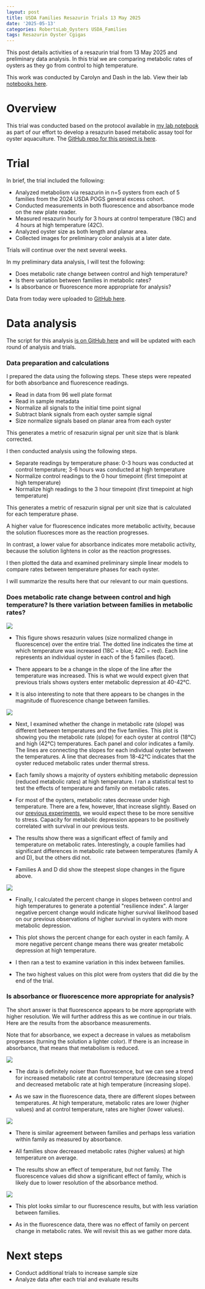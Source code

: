 ```yaml
---
layout: post
title: USDA Families Resazurin Trials 13 May 2025
date: '2025-05-13'
categories: RobertsLab_Oysters USDA_Families
tags: Resazurin Oyster Cgigas
---
```


This post details activities of a resazurin trial from 13 May 2025 and preliminary data analysis. In this trial we are comparing metabolic rates of oysters as they go from control to high temperature. 

This work was conducted by Carolyn and Dash in the lab. View their lab [notebooks here](https://genefish.wordpress.com/).  

# Overview 

This trial was conducted based on the protocol available in [my lab notebook](https://ahuffmyer.github.io/ASH_Putnam_Lab_Notebook/Resazurin-Metabolic-Assays-Protocol-for-Individual-Stress-Testing/) as part of our effort to develop a resazurin based metabolic assay tool for oyster aquaculture. The [GitHub repo for this project is here](https://github.com/RobertsLab/resazurin-assay-development).  

# Trial 

In brief, the trial included the following:  

- Analyzed metabolism via resazurin in n=5 oysters from each of 5 families from the 2024 USDA POGS general excess cohort. 
- Conducted measurements in both fluorescence and absorbance mode on the new plate reader. 
- Measured resazurin hourly for 3 hours at control temperature (18C) and 4 hours at high temperature (42C). 
- Analyzed oyster size as both length and planar area. 
- Collected images for preliminary color analysis at a later date.  

Trials will continue over the next several weeks.  

In my preliminary data analysis, I will test the following:  

- Does metabolic rate change between control and high temperature? 
- Is there variation between families in metabolic rates? 
- Is absorbance or fluorescence more appropriate for analysis? 

Data from today were uploaded to [GitHub here](https://github.com/RobertsLab/resazurin-assay-development/tree/main/data/usda-families).  

# Data analysis 

The script for this analysis [is on GitHub here](https://github.com/RobertsLab/resazurin-assay-development/blob/main/scripts/usda_families/resazurin-analysis-families.Rmd) and will be updated with each round of analysis and trials.  

### Data preparation and calculations 

I prepared the data using the following steps. These steps were repeated for both absorbance and fluorescence readings.    

- Read in data from 96 well plate format 
- Read in sample metadata 
- Normalize all signals to the initial time point signal
- Subtract blank signals from each oyster sample signal
- Size normalize signals based on planar area from each oyster 

This generates a metric of resazurin signal per unit size that is blank corrected.   

I then conducted analysis using the following steps. 

- Separate readings by temperature phase: 0-3 hours was conducted at control temperature; 3-6 hours was conducted at high temperature
- Normalize control readings to the 0 hour timepoint (first timepoint at high temperature)
- Normalize high readings to the 3 hour timepoint (first timepoint at high temperature)

This generates a metric of resazurin signal per unit size that is calculated for each temperature phase. 

A higher value for fluorescence indicates more metabolic activity, because the solution fluoresces more as the reaction progresses.   

In contrast, a lower value for absorbance indicates more metabolic activity, because the solution lightens in color as the reaction progresses.   

I then plotted the data and examined preliminary simple linear models to compare rates between temperature phases for each oyster.  

I will summarize the results here that our relevant to our main questions.  

### Does metabolic rate change between control and high temperature? Is there variation between families in metabolic rates?  

![](https://github.com/AHuffmyer/ASH_Putnam_Lab_Notebook/blob/master/images/NotebookImages/oysters/resazurin/usda/20250513/fl_plot1.png?raw=true)

- This figure shows resazurin values (size normalized change in fluorescence) over the entire trial. The dotted line indicates the time at which temperature was increased (18C = blue; 42C = red). Each line represents an individual oyster in each of the 5 families (facet).  

- There appears to be a change in the slope of the line after the temperature was increased. This is what we would expect given that previous trials shows oysters enter metabolic depression at 40-42°C. 

- It is also interesting to note that there appears to be changes in the magnitude of fluorescence change between families.

![](https://github.com/AHuffmyer/ASH_Putnam_Lab_Notebook/blob/master/images/NotebookImages/oysters/resazurin/usda/20250509/fl_plot3.png?raw=true)

- Next, I examined whether the change in metabolic rate (slope) was different between temperatures and the five families. This plot is showing you the metabolic rate (slope) for each oyster at control (18°C) and high (42°C) temperatures. Each panel and color indicates a family. The lines are connecting the slopes for each individual oyster between the temperatures. A line that decreases from 18-42°C indicates that the oyster reduced metabolic rates under thermal stress. 

- Each family shows a majority of oysters exhibiting metabolic depression (reduced metabolic rates) at high temperature. I ran a statistical test to test the effects of temperature and family on metabolic rates. 

- For most of the oysters, metabolic rates decrease under high temperature. There are a few, however, lthat increase slightly. Based on our [previous experiments](https://ahuffmyer.github.io/ASH_Putnam_Lab_Notebook/Resazurin-data-analysis-and-size-normalization-for-10K-seed-project/), we would expect these to be more sensitive to stress. Capacity for metabolic depression appears to be positively correlated with survival in our previous tests.  

- The results show there was a significant effect of family and temperature on metabolic rates. Interestingly, a couple families had significant differences in metabolic rate between temperatures (family A and D), but the others did not.  

- Families A and D did show the steepest slope changes in the figure above.   


![](https://github.com/AHuffmyer/ASH_Putnam_Lab_Notebook/blob/master/images/NotebookImages/oysters/resazurin/usda/20250513/fl_plot4.png?raw=true)

- Finally, I calculated the percent change in slopes between control and high temperatures to generate a potential "resilience index". A larger negative percent change would indicate higher survival likelihood based on our previous observations of higher survival in oysters with more metabolic depression.  

- This plot shows the percent change for each oyster in each family. A more negative percent change means there was greater metabolic depression at high temperature.  

- I then ran a test to examine variation in this index between families.  

- The two highest values on this plot were from oysters that did die by the end of the trial.  


### Is absorbance or fluorescence more appropriate for analysis?

The short answer is that fluorescence appears to be more appropriate with higher resolution. We will further address this as we continue in our trials. Here are the results from the absorbance measurements.   

Note that for absorbance, we expect a decrease in values as metabolism progresses (turning the solution a lighter color). If there is an increase in absorbance, that means that metabolism is reduced.  

![](https://github.com/AHuffmyer/ASH_Putnam_Lab_Notebook/blob/master/images/NotebookImages/oysters/resazurin/usda/20250513/ab_plot1.png?raw=true)

- The data is definitely noiser than fluorescence, but we can see a trend for increased metabolic rate at control temperature (decreasing slope) and decreased metabolic rate at high temperature (increasing slope).   

- As we saw in the fluorescence data, there are different slopes between temperatures. At high temperature, metabolic rates are lower (higher values) and at control temperature, rates are higher (lower values).  

![](https://github.com/AHuffmyer/ASH_Putnam_Lab_Notebook/blob/master/images/NotebookImages/oysters/resazurin/usda/20250513/ab_plot3.png?raw=true)

- There is similar agreement between families and perhaps less variation within family as measured by absorbance. 

- All families show decreased metabolic rates (higher values) at high temperature on average.  

- The results show an effect of temperature, but not family. The fluorescence values did show a significant effect of family, which is likely due to lower resolution of the absorbance method.  

![](https://github.com/AHuffmyer/ASH_Putnam_Lab_Notebook/blob/master/images/NotebookImages/oysters/resazurin/usda/20250513/ab_plot4.png?raw=true)

- This plot looks similar to our fluorescence results, but with less variation between families.  

- As in the fluorescence data, there was no effect of family on percent change in metabolic rates. We will revisit this as we gather more data.  

# Next steps

- Conduct additional trials to increase sample size 
- Analyze data after each trial and evaluate results 

